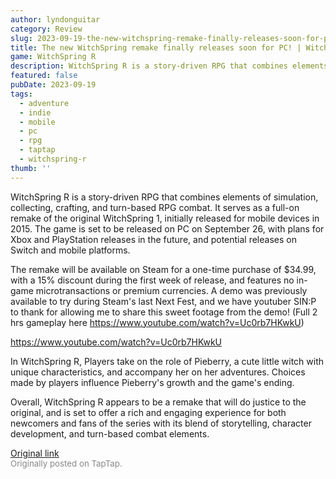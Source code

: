 ```yaml
---
author: lyndonguitar
category: Review
slug: 2023-09-19-the-new-witchspring-remake-finally-releases-soon-for-pc-witchspring-r
title: The new WitchSpring remake finally releases soon for PC! | WitchSpring R
game: WitchSpring R
description: WitchSpring R is a story-driven RPG that combines elements of simulation, collecting, crafting, and turn-based RPG combat. It serves as a full-on remake of the original WitchSpring 1, initially released for mobile devices in 2015. The game is set to be released on PC on September 26, with plans for Xbox and PlayStation releases in the future, and potential releases on Switch and mobile platforms.
featured: false
pubDate: 2023-09-19
tags:
  - adventure
  - indie
  - mobile
  - pc
  - rpg
  - taptap
  - witchspring-r
thumb: ''
---
```


WitchSpring R is a story-driven RPG that combines elements of simulation, collecting, crafting, and turn-based RPG combat. It serves as a full-on remake of the original WitchSpring 1, initially released for mobile devices in 2015. The game is set to be released on PC on September 26, with plans for Xbox and PlayStation releases in the future, and potential releases on Switch and mobile platforms.

The remake will be available on Steam for a one-time purchase of $34.99, with a 15% discount during the first week of release, and features no in-game microtransactions or premium currencies. A demo was previously available to try during Steam's last Next Fest, and we have youtuber SIN:P to thank for allowing me to share this sweet footage from the demo! (Full 2 hrs gameplay here https://www.youtube.com/watch?v=Uc0rb7HKwkU)

https://www.youtube.com/watch?v=Uc0rb7HKwkU

In WitchSpring R, Players take on the role of Pieberry, a cute little witch with unique characteristics, and accompany her on her adventures. Choices made by players influence Pieberry's growth and the game's ending.

Overall, WitchSpring R appears to be a remake that will do justice to the original, and is set to offer a rich and engaging experience for both newcomers and fans of the series with its blend of storytelling, character development, and turn-based combat elements.

[Original link](https://www.taptap.io/post/6316077)<br><span style="font-size: 0.95em; color: #888;">Originally posted on TapTap.</span>